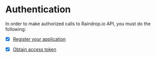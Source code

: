 # Authentication

In order to make authorized calls to Raindrop.io API, you must do the following:

* [x] [Register your application](https://app.raindrop.io/#/settings/apps/dev)
* [x] [Obtain access token](token.md)

